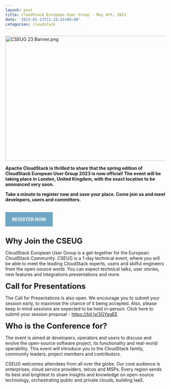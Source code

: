```yaml
---
layout: post
title: CloudStack European User Group - May 4th, 2023
date: '2023-01-13T11:19:24+00:00'
categories: cloudstack
---
```

<a href="https://blogs.apache.org/cloudstack/mediaresource/4a13eac1-472a-49ae-ba58-51d6b46b63d2"><img src="https://blogs.apache.org/cloudstack/mediaresource/4a13eac1-472a-49ae-ba58-51d6b46b63d2" alt="CSEUG 23 Banner.png" width="750" height="393" /></a>

<p style="text-align: left;" align="center"><strong>Apache CloudStack is thrilled to share that the spring edition of CloudStack European User Group 2023 is now official! The event will be taking place in London, United Kingdom, with the exact location to be announced very soon.</strong></p>
<p><strong>Take a minute to register now and save your place. Come join us and meet developers, users and committers.</strong></p>

&nbsp;

<a href="https://www.eventbrite.com/e/cloudstack-european-user-group-2023-tickets-513821653397" style="background-color: #70A7C5; color: white; padding: 1em 1.5em; text-decoration: none; text-transform: uppercase;"><b>REGISTER NOW</b></a>

<p>&nbsp;</p>
<p><span style="font-size: x-large;"><strong>Why Join the CSEUG</strong></span></p>
<p>CloudStack European User Group is a get-together for the European CloudStack Community. CSEUG is a 1-day technical event, where you will be able to meet the leading CloudStack experts, users and skilful engineers from the open-source world. You can expect technical talks, user stories, new features and integrations presentations and more.</p>
<p><span style="font-size: x-large;"><strong>Call for Presentations</strong><strong>&nbsp;</strong></span></p>
<p>The Call for Presentations is also open. We encourage you to submit your session early, to maximise the chance of it being accepted. Also, please keep in mind sessions are expected to be held in-person. Click here to submit your session proposal - <a href="https://bit.ly/3GYagEE">https://bit.ly/3GYagEE</a></p>
<p><span style="font-size: x-large;"><strong>Who is the Conference for?</strong></span></p>
<p>The event is aimed at developers, operators and users to discuss and evolve the open-source software project, its functionality and real-world operability. This event will introduce you to the CloudStack family, community leaders, project members and contributors.</p>
<p>CSEUG welcomes attendees from all over the globe. Our core audience is enterprises, cloud service providers, telcos and MSPs. Every region sends its best and brightest to share insights and knowledge on open-source technology, orchestrating public and private clouds, building IaaS.</p>
